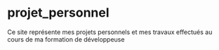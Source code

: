 # projet_personnel
Ce site représente mes projets personnels et mes travaux effectués au cours de ma formation de développeuse 

